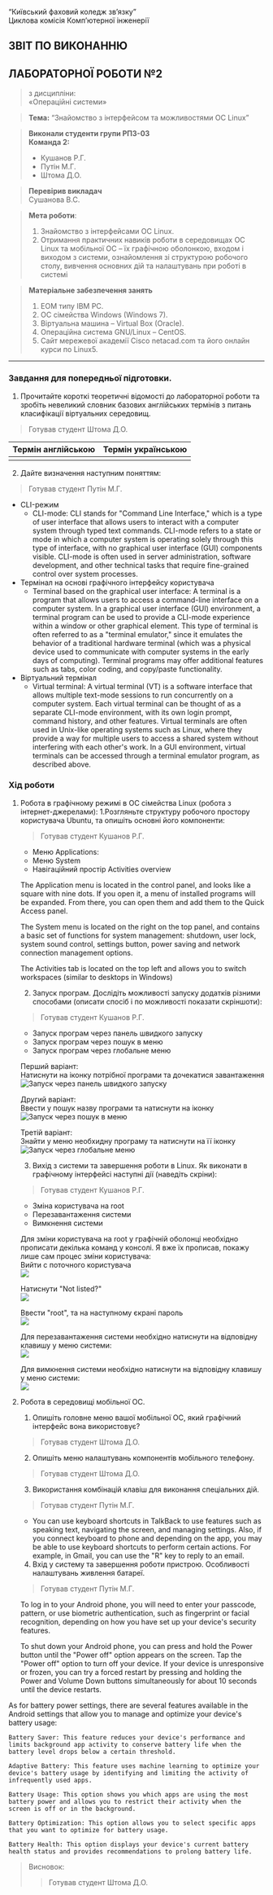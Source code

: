 “Київський фаховий коледж зв’язку”  
Циклова комісія Комп’ютерної інженерії

## ЗВІТ ПО ВИКОНАННЮ
## ЛАБОРАТОРНОЇ РОБОТИ №2
>з дисципліни:  
>«Операційні системи»

>**Тема:**
>“Знайомство з інтерфейсом та можливостями ОС Linux”

>**Виконали студенти групи РПЗ-03**  
>**Команда 2:**
>- Кушанов Р.Г.
>- Путін М.Г.
>- Штома Д.О.

>**Перевірив викладач**  
>Сушанова В.С.

>**Мета роботи**:
>1. Знайомство з інтерфейсами ОС Linux.
>2. Отримання практичних навиків роботи в середовищах ОС Linux та мобільної ОС – їх графічною оболонкою, входом і виходом з системи, ознайомлення зі структурою робочого столу, вивчення основних дій та налаштувань при роботі в системі

>**Матеріальне забезпечення занять**
>1. ЕОМ типу IBM PC.
>2. ОС сімейства Windows (Windows 7).
>3. Віртуальна машина – Virtual Box (Oracle).
>4. Операційна система GNU/Linux – CentOS.
>5. Сайт мережевої академії Cisco netacad.com та його онлайн курси по Linux5. 

***

### Завдання для попередньої підготовки.
1. Прочитайте короткі теоретичні відомості до лабораторної роботи та зробіть невеликий словник базових англійських термінів з питань класифікації віртуальних середовищ.
>Готував студент Штома Д.О.

| Термін англійською   | Термін українською |
|:---------------------|-------------------:|
|||

2. Дайте визначення наступним поняттям:
>Готував студент Путін М.Г.
  - CLI-режим 
    - CLI-mode: CLI stands for "Command Line Interface," which is a type of user interface that allows users to interact with a computer system through typed text commands. CLI-mode refers to a state or mode in which a computer system is operating solely through this type of interface, with no graphical user interface (GUI) components visible. CLI-mode is often used in server administration, software development, and other technical tasks that require fine-grained control over system processes.
  - Термінал на основі графічного інтерфейсу користувача
    - Terminal based on the graphical user interface: A terminal is a program that allows users to access a command-line interface on a computer system. In a graphical user interface (GUI) environment, a terminal program can be used to provide a CLI-mode experience within a window or other graphical element. This type of terminal is often referred to as a "terminal emulator," since it emulates the behavior of a traditional hardware terminal (which was a physical device used to communicate with computer systems in the early days of computing). Terminal programs may offer additional features such as tabs, color coding, and copy/paste functionality.
  - Віртуальний термінал
    - Virtual terminal: A virtual terminal (VT) is a software interface that allows multiple text-mode sessions to run concurrently on a computer system. Each virtual terminal can be thought of as a separate CLI-mode environment, with its own login prompt, command history, and other features. Virtual terminals are often used in Unix-like operating systems such as Linux, where they provide a way for multiple users to access a shared system without interfering with each other's work. In a GUI environment, virtual terminals can be accessed through a terminal emulator program, as described above.
    
### Хід роботи

1. Робота в графічному режимі в ОС сімейства Linux (робота з інтернет-джерелами):
    1.Розгляньте структуру робочого простору користувача Ubuntu, та опишіть основні його компоненти:
    >Готував студент Кушанов Р.Г.

      - Меню Applications: 
      - Меню System
      - Навігаційний простір Activities overview
     
     The Application menu is located in the control panel, and looks like a square with nine dots. If you open it, a menu of installed programs will be expanded. From there, you can open them and add them to the Quick Access panel.
     
     The System menu is located on the right on the top panel, and contains a basic set of functions for system management: shutdown, user lock, system sound control, settings button, power saving and network connection management options.
     
     The Activities tab is located on the top left and allows you to switch workspaces (similar to desktops in Windows)
     
    
    2. Запуск програм. Дослідіть можливості запуску додатків різними способами (описати спосіб і по можливості показати скріншоти):
    >Готував студент Кушанов Р.Г.
    
      - Запуск програм через панель швидкого запуску
      - Запуск програм через пошук в меню
      - Запуск програм через глобальне меню
      
      Перший варіант:  
      Натиснути на іконку потрібної програми та дочекатися завантаження  
      ![Запуск через панель швидкого запуску](https://i.imgur.com/CQ0fF2R.png)
      
      Другий варіант:  
      Ввести у пошук назву програми та натиснути на іконку  
      ![Запуск через пошук в меню](https://i.imgur.com/5g1fzES.png)
      
      Третій варіант:  
      Знайти у меню необхидну програму та натиснути на її іконку  
      ![Запуск через глобальне меню](https://i.imgur.com/lzF6xlz.png)
      
    3. Вихід з системи та завершення роботи в Linux. Як виконати в графічному інтерфейсі наступні дії (наведіть скріни):
    >Готував студент Кушанов Р.Г.
    
      - Зміна користувача на root
      - Перезавантаження системи
      - Вимкнення системи
      
      Для зміни користувача на root у графічній оболонці необхідно прописати декілька команд у консолі. Я вже їх прописав, покажу лише сам процес зміни користувача:  
      Вийти с поточного користувача  
      ![](https://i.imgur.com/ltpXqNM.png)
      
      Натиснути "Not listed?"  
      ![](https://i.imgur.com/QDQ10LP.png)
      
      Ввести "root", та на наступному єкрані пароль  
      ![](https://i.imgur.com/52ocHaX.png)
      
      
      Для перезавантаження системи необхідно натиснути на відповідну клавишу у меню системи:  
      ![](https://i.imgur.com/njtSFLh.png)
      
      
      Для вимкнення системи необхідно натиснути на відповідну клавишу у меню системи:  
      ![](https://i.imgur.com/QQTQWPN.png)
      
2. Робота в середовищі мобільної ОС.
    1. Опишіть головне меню вашої мобільної ОС, який графічний інтерфейс вона використовує?
    >Готував студент Штома Д.О.

    
    
    2. Опишіть меню налаштувань компонентів мобільного телефону.
    >Готував студент Штома Д.О.

    
    
    3. Використання комбінацій клавіш для виконання спеціальних дій.
    >Готував студент Путін М.Г.
    - You can use keyboard shortcuts in TalkBack to use features such as speaking text, navigating the screen, and managing settings. Also, if you connect keyboard to phone and depending on the app, you may be able to use keyboard shortcuts to perform certain actions. For example, in Gmail, you can use the "R" key to reply to an email.
    
    
    4. Вхід у систему та завершення роботи пристрою. Особливості налаштувань живлення батареї.
    >Готував студент Путін М.Г.
    
    To log in to your Android phone, you will need to enter your passcode, pattern, or use biometric authentication, such as fingerprint or facial recognition, depending on how you have set up your device's security features.

    To shut down your Android phone, you can press and hold the Power button until the "Power off" option appears on the screen. Tap the "Power off" option to turn off your device. If your device is unresponsive or frozen, you can try a forced restart by pressing and holding the Power and Volume Down buttons simultaneously for about 10 seconds until the device restarts.

  As for battery power settings, there are several features available in the Android settings that allow you to manage and optimize your device's battery usage:

    Battery Saver: This feature reduces your device's performance and limits background app activity to conserve battery life when the battery level drops below a certain threshold.

    Adaptive Battery: This feature uses machine learning to optimize your device's battery usage by identifying and limiting the activity of infrequently used apps.

    Battery Usage: This option shows you which apps are using the most battery power and allows you to restrict their activity when the screen is off or in the background.

    Battery Optimization: This option allows you to select specific apps that you want to optimize for battery usage.

    Battery Health: This option displays your device's current battery health status and provides recommendations to prolong battery life.
    
>Висновок:
>>Готував студент Штома Д.О.
